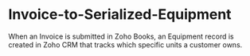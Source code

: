 # Invoice-to-Serialized-Equipment
When an Invoice is submitted in Zoho Books, an Equipment record is created in Zoho CRM that tracks which specific units a customer owns.
